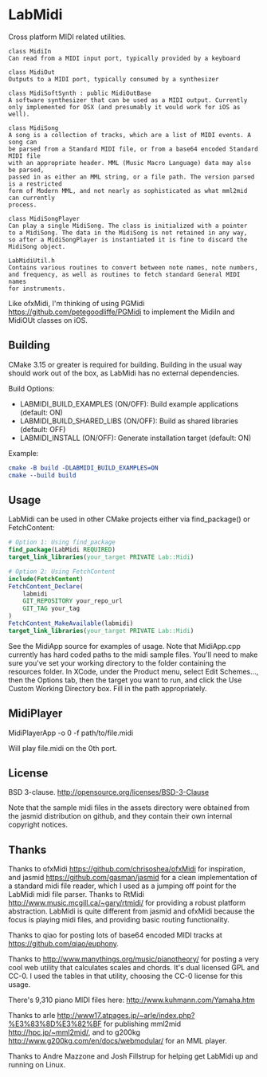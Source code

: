 LabMidi
=======

Cross platform MIDI related utilities.

    class MidiIn
    Can read from a MIDI input port, typically provided by a keyboard

    class MidiOut
    Outputs to a MIDI port, typically consumed by a synthesizer

    class MidiSoftSynth : public MidiOutBase
    A software synthesizer that can be used as a MIDI output. Currently
    only implemented for OSX (and presumably it would work for iOS as well).

    class MidiSong
    A song is a collection of tracks, which are a list of MIDI events. A song can
    be parsed from a Standard MIDI file, or from a base64 encoded Standard MIDI file
    with an appropriate header. MML (Music Macro Language) data may also be parsed,
    passed in as either an MML string, or a file path. The version parsed is a restricted
    form of Modern MML, and not nearly as sophisticated as what mml2mid can currently
    process.

    class MidiSongPlayer
    Can play a single MidiSong. The class is initialized with a pointer
    to a MidiSong. The data in the MidiSong is not retained in any way,
    so after a MidiSongPlayer is instantiated it is fine to discard the
    MidiSong object.

    LabMidiUtil.h
    Contains various routines to convert between note names, note numbers,
    and frequency, as well as routines to fetch standard General MIDI names
    for instruments.

Like ofxMidi, I'm thinking of using PGMidi <https://github.com/petegoodliffe/PGMidi> to implement the MidiIn and MidiOUt classes on iOS.

Building
--------
CMake 3.15 or greater is required for building. Building in the usual way should work out of the box, as LabMidi
has no external dependencies.

Build Options:
- LABMIDI_BUILD_EXAMPLES (ON/OFF): Build example applications (default: ON)
- LABMIDI_BUILD_SHARED_LIBS (ON/OFF): Build as shared libraries (default: OFF)
- LABMIDI_INSTALL (ON/OFF): Generate installation target (default: ON)

Example:
```cmake
cmake -B build -DLABMIDI_BUILD_EXAMPLES=ON
cmake --build build
```

Usage
-----
LabMidi can be used in other CMake projects either via find_package() or FetchContent:

```cmake
# Option 1: Using find_package
find_package(LabMidi REQUIRED)
target_link_libraries(your_target PRIVATE Lab::Midi)

# Option 2: Using FetchContent
include(FetchContent)
FetchContent_Declare(
    labmidi
    GIT_REPOSITORY your_repo_url
    GIT_TAG your_tag
)
FetchContent_MakeAvailable(labmidi)
target_link_libraries(your_target PRIVATE Lab::Midi)
```

See the MidiApp source for examples of usage. Note that MidiApp.cpp currently has hard coded paths to the midi sample files.
You'll need to make sure you've set your working directory to the folder containing the resources folder. In XCode, under the Product menu, select Edit Schemes..., then the Options tab, then the target you want to run, and click the Use Custom Working Directory box. Fill in the path appropriately.

MidiPlayer
----------

MidiPlayerApp -o 0 -f path/to/file.midi

Will play file.midi on the 0th port.

License
-------
BSD 3-clause. <http://opensource.org/licenses/BSD-3-Clause>

Note that the sample midi files in the assets directory were obtained from the jasmid
distribution on github, and they contain their own internal copyright notices.

Thanks
------
Thanks to ofxMidi <https://github.com/chrisoshea/ofxMidi> for inspiration, and jasmid <https://github.com/gasman/jasmid> for a clean implementation of a standard midi file reader, which I
used as a jumping off point for the LabMidi midi file parser. Thanks to RtMidi <http://www.music.mcgill.ca/~gary/rtmidi/> for providing a robust platform abstraction.
LabMidi is quite different from jasmid and ofxMidi because the focus is playing midi files, and providing basic routing functionality.

Thanks to qiao for posting lots of base64 encoded MIDI tracks at <https://github.com/qiao/euphony>.

Thanks to <http://www.manythings.org/music/pianotheory/> for posting a very cool web utility that calculates scales and chords.
It's dual licensed GPL and CC-0. I used the tables in that utility, choosing the CC-0 license for this usage.

There's 9,310 piano MIDI files here: <http://www.kuhmann.com/Yamaha.htm>

Thanks to arle <http://www17.atpages.jp/~arle/index.php?%E3%83%8D%E3%82%BF> for publishing mml2mid <http://hpc.jp/~mml2mid/>,
and to g200kg <http://www.g200kg.com/en/docs/webmodular/> for an MML player.

Thanks to Andre Mazzone and Josh Fillstrup for helping get LabMidi up and running on Linux.
